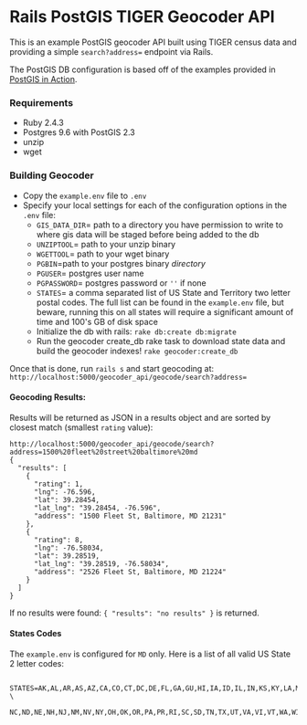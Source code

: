 # Rails PostGIS TIGER Geocoder API

This is an example PostGIS geocoder API built using TIGER census data and providing a simple `search?address=` endpoint via Rails.

The PostGIS DB configuration is based off of the examples provided in [PostGIS in Action](http://www.postgis.us/).

### Requirements
- Ruby 2.4.3
- Postgres 9.6 with PostGIS 2.3
- unzip
- wget

### Building Geocoder
- Copy the `example.env` file to `.env`
- Specify your local settings for each of the configuration options in the `.env` file:
    - `GIS_DATA_DIR`= path to a directory you have permission to write to where gis data will be staged before being added to the db
    - `UNZIPTOOL`= path to your unzip binary
    - `WGETTOOL`= path to your wget binary
    - `PGBIN`=path to your postgres binary _directory_
    - `PGUSER`= postgres user name
    - `PGPASSWORD`= postgres password or `''` if none
    - `STATES`= a comma separated list of US State and Territory two letter postal codes.  The full list can be found in the `example.env` file, but beware, running this on all states will require a significant amount of time and 100's GB of disk space
  - Initialize the db with rails: `rake db:create db:migrate`
  - Run the geocoder create_db rake task to download state data and build the geocoder indexes! `rake geocoder:create_db`

Once that is done, run `rails s` and start geocoding at: `http://localhost:5000/geocoder_api/geocode/search?address=`

#### Geocoding Results:
Results will be returned as JSON in a results object and are sorted by closest match (smallest `rating` value):
```
http://localhost:5000/geocoder_api/geocode/search?address=1500%20fleet%20street%20baltimore%20md
{
  "results": [
    {
      "rating": 1,
      "lng": -76.596,
      "lat": 39.28454,
      "lat_lng": "39.28454, -76.596",
      "address": "1500 Fleet St, Baltimore, MD 21231"
    },
    {
      "rating": 8,
      "lng": -76.58034,
      "lat": 39.28519,
      "lat_lng": "39.28519, -76.58034",
      "address": "2526 Fleet St, Baltimore, MD 21224"
    }
  ]
}
```

If no results were found: `{ "results": "no results" }` is returned.

#### States Codes
The `example.env` is configured for `MD` only.  Here is a list of all valid US State 2 letter codes:
```
  STATES=AK,AL,AR,AS,AZ,CA,CO,CT,DC,DE,FL,GA,GU,HI,IA,ID,IL,IN,KS,KY,LA,MA,MD,ME,MI,MN,MO,MP,MS,MT, \
  NC,ND,NE,NH,NJ,NM,NV,NY,OH,OK,OR,PA,PR,RI,SC,SD,TN,TX,UT,VA,VI,VT,WA,WI,WV,WY
```
